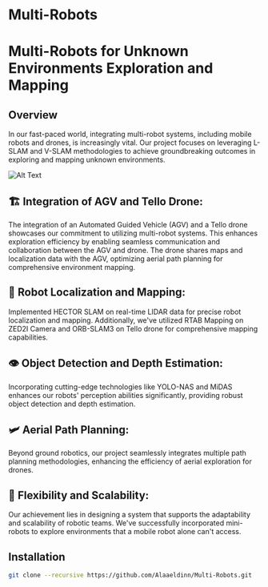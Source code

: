 # Multi-Robots

# Multi-Robots for Unknown Environments Exploration and Mapping

## Overview 

In our fast-paced world, integrating multi-robot systems, including mobile robots and drones, is increasingly vital. Our project focuses on leveraging L-SLAM and V-SLAM methodologies to achieve groundbreaking outcomes in exploring and mapping unknown environments.

![Alt Text](https://drive.google.com/file/d/1JsZGpk_KsZ4Fb6GHUwXWY9cuPLEVSf24/view?usp=sharing)


## 🏗️ Integration of AGV and Tello Drone:

The integration of an Automated Guided Vehicle (AGV) and a Tello drone showcases our commitment to utilizing multi-robot systems. This enhances exploration efficiency by enabling seamless communication and collaboration between the AGV and drone. The drone shares maps and localization data with the AGV, optimizing aerial path planning for comprehensive environment mapping.

## 🤖 Robot Localization and Mapping:

Implemented HECTOR SLAM on real-time LIDAR data for precise robot localization and mapping. Additionally, we've utilized RTAB Mapping on ZED2I Camera and ORB-SLAM3 on Tello drone for comprehensive mapping capabilities.

## 👁️ Object Detection and Depth Estimation:

Incorporating cutting-edge technologies like YOLO-NAS and MiDAS enhances our robots' perception abilities significantly, providing robust object detection and depth estimation.

## 🛩️ Aerial Path Planning:

Beyond ground robotics, our project seamlessly integrates multiple path planning methodologies, enhancing the efficiency of aerial exploration for drones.

## 🤝 Flexibility and Scalability:

Our achievement lies in designing a system that supports the adaptability and scalability of robotic teams. We've successfully incorporated mini-robots to explore environments that a mobile robot alone can't access.


## Installation 

```bash
git clone --recursive https://github.com/Alaaeldinn/Multi-Robots.git
```




